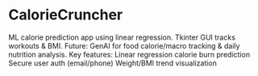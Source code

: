 # CalorieCruncher
ML calorie prediction app using linear regression. Tkinter GUI tracks workouts &amp; BMI. Future: GenAI for food calorie/macro tracking &amp; daily nutrition analysis.  Key features:  Linear regression calorie burn prediction  Secure user auth (email/phone)  Weight/BMI trend visualization
